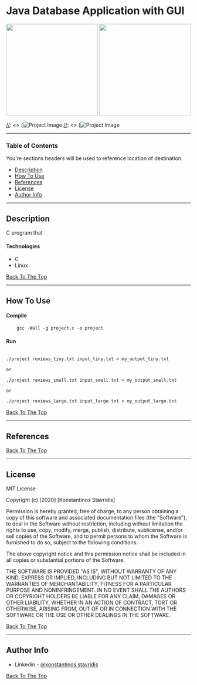 # Java Database Application with GUI

<img src="images/menu.png" width=250>
<img src="images/add.png" width=250>

[//]: <> (![Project Image](images/menu.png)
[//]: <> (![Project Image](images/add.png)

[//]: <> (> This is a ReadMe template to help save you time and effort.)

---

### Table of Contents
You're sections headers will be used to reference location of destination.

- [Description](#description)
- [How To Use](#how-to-use)
- [References](#references)
- [License](#license)
- [Author Info](#author-info)

---

## Description

C program that 

#### Technologies

- C
- Linux

[Back To The Top](#read-me-template)

---

## How To Use

#### Compile

```html
    gcc -Wall -g project.c -o project
```


#### Run

```html

./project reviews_tiny.txt input_tiny.txt > my_output_tiny.txt

or

./project reviews_small.txt input_small.txt > my_output_small.txt

or

./project reviews_large.txt input_large.txt > my_output_large.txt
```
[Back To The Top](#read-me-template)

---

## References
[Back To The Top](#read-me-template)

---

## License

MIT License

Copyright (c) [2020] [Konstantinos Stavridis]

Permission is hereby granted, free of charge, to any person obtaining a copy
of this software and associated documentation files (the "Software"), to deal
in the Software without restriction, including without limitation the rights
to use, copy, modify, merge, publish, distribute, sublicense, and/or sell
copies of the Software, and to permit persons to whom the Software is
furnished to do so, subject to the following conditions:

The above copyright notice and this permission notice shall be included in all
copies or substantial portions of the Software.

THE SOFTWARE IS PROVIDED "AS IS", WITHOUT WARRANTY OF ANY KIND, EXPRESS OR
IMPLIED, INCLUDING BUT NOT LIMITED TO THE WARRANTIES OF MERCHANTABILITY,
FITNESS FOR A PARTICULAR PURPOSE AND NONINFRINGEMENT. IN NO EVENT SHALL THE
AUTHORS OR COPYRIGHT HOLDERS BE LIABLE FOR ANY CLAIM, DAMAGES OR OTHER
LIABILITY, WHETHER IN AN ACTION OF CONTRACT, TORT OR OTHERWISE, ARISING FROM,
OUT OF OR IN CONNECTION WITH THE SOFTWARE OR THE USE OR OTHER DEALINGS IN THE
SOFTWARE.

[Back To The Top](#read-me-template)

---

## Author Info
 
- Linkedin - [@konstantinos stavridis](linkedin.com/in/kostas-stavridis-b79a5b16b)


[Back To The Top](#read-me-template)


